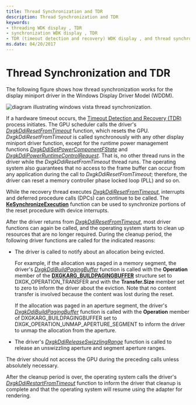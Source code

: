 ```yaml
---
title: Thread Synchronization and TDR
description: Thread Synchronization and TDR
keywords:
- threading WDK display , TDR
- synchronization WDK display , TDR
- TDR (timeout detection and recovery) WDK display , and thread synchronization
ms.date: 04/20/2017
---
```


# Thread Synchronization and TDR

The following figure shows how thread synchronization works for the display miniport driver in the Windows Display Driver Model (WDDM).

![diagram illustrating windows vista thread synchronization.](images/lddmsync.png)

If a hardware timeout occurs, the [Timeout Detection and Recovery (TDR)](timeout-detection-and-recovery.md) process initiates. The GPU scheduler calls the driver's [*DxgkDdiResetFromTimeout*](/windows-hardware/drivers/ddi/d3dkmddi/nc-d3dkmddi-dxgkddi_resetfromtimeout) function, which resets the GPU. *DxgkDdiResetFromTimeout* is called synchronously with any other display miniport driver function, except for the runtime power management functions [*DxgkDdiSetPowerComponentFState*](/windows-hardware/drivers/ddi/d3dkmddi/nc-d3dkmddi-dxgkddisetpowercomponentfstate) and [*DxgkDdiPowerRuntimeControlRequest*](/windows-hardware/drivers/ddi/d3dkmddi/nc-d3dkmddi-dxgkddipowerruntimecontrolrequest). That is, no other thread runs in the driver while the *DxgkDdiResetFromTimeout* thread runs. The operating system also guarantees that no access to the frame buffer can occur from any application during the call to *DxgkDdiResetFromTimeout*; therefore, the driver can reset a memory controller phase locked loop (PLL) and so on.

While the recovery thread executes [*DxgkDdiResetFromTimeout*](/windows-hardware/drivers/ddi/d3dkmddi/nc-d3dkmddi-dxgkddi_resetfromtimeout), interrupts and deferred procedure calls (DPCs) can continue to be called. The [**KeSynchronizeExecution**](/windows-hardware/drivers/ddi/wdm/nf-wdm-kesynchronizeexecution) function can be used to synchronize portions of the reset procedure with device interrupts.

After the driver returns from [*DxgkDdiResetFromTimeout*](/windows-hardware/drivers/ddi/d3dkmddi/nc-d3dkmddi-dxgkddi_resetfromtimeout), most driver functions can again be called, and the operating system starts to clean up resources that are no longer required. During the cleanup period, the following driver functions are called for the indicated reasons:

- The driver is called to notify about an allocation being evicted.

  For example, if the allocation was paged in a memory segment, the driver's [*DxgkDdiBuildPagingBuffer*](/windows-hardware/drivers/ddi/d3dkmddi/nc-d3dkmddi-dxgkddi_buildpagingbuffer) function is called with the **Operation** member of the [**DXGKARG_BUILDPAGINGBUFFER**](/windows-hardware/drivers/ddi/d3dkmddi/ns-d3dkmddi-_dxgkarg_buildpagingbuffer) structure set to DXGK_OPERATION_TRANSFER and with the **Transfer.Size** member set to zero to inform the driver about the eviction. Note that no content transfer is involved because the content was lost during the reset.

  If the allocation was paged in an aperture segment, the driver's [*DxgkDdiBuildPagingBuffer*](/windows-hardware/drivers/ddi/d3dkmddi/nc-d3dkmddi-dxgkddi_buildpagingbuffer) function is called with the **Operation** member of DXGKARG_BUILDPAGINGBUFFER set to DXGK_OPERATION_UNMAP_APERTURE_SEGMENT to inform the driver to unmap the allocation from the aperture.

- The driver's [*DxgkDdiReleaseSwizzlingRange*](/windows-hardware/drivers/ddi/d3dkmddi/nc-d3dkmddi-dxgkddi_releaseswizzlingrange) function is called to release an unswizzling aperture and segment aperture ranges.

The driver should not access the GPU during the preceding calls unless absolutely necessary.

After the cleanup period is over, the operating system calls the driver's [*DxgkDdiRestartFromTimeout*](/windows-hardware/drivers/ddi/d3dkmddi/nc-d3dkmddi-dxgkddi_restartfromtimeout) function to inform the driver that cleanup is complete and that the operating system will resume using the adapter for rendering.
